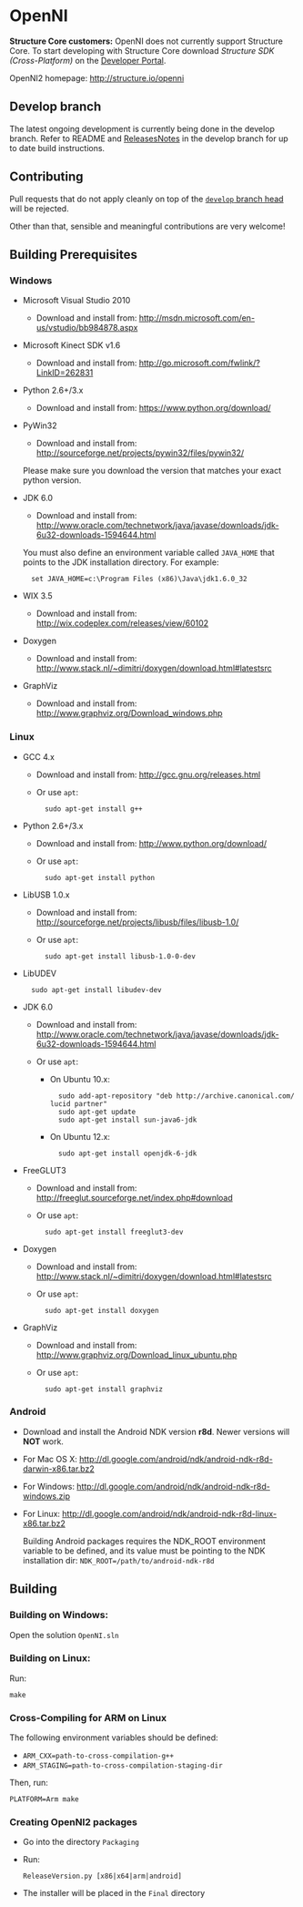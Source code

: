# OpenNI

**Structure Core customers:** OpenNI does not currently support Structure Core. To start developing with Structure Core download *Structure SDK (Cross-Platform)* on the [Developer Portal](https://developer.structure.io/sdk).


OpenNI2 homepage: http://structure.io/openni

## Develop branch ##

The latest ongoing development is currently being done in the develop branch.  Refer to README and [ReleasesNotes](https://github.com/occipital/OpenNI2/blob/master/ReleaseNotes.txt) in the develop branch for up to date build instructions.

## Contributing ##

Pull requests that do not apply cleanly on top of the [`develop` branch head](http://github.com/occipital/OpenNI2/tree/develop) will be rejected.

Other than that, sensible and meaningful contributions are very welcome!

## Building Prerequisites

### Windows

- Microsoft Visual Studio 2010

    - Download and install from: http://msdn.microsoft.com/en-us/vstudio/bb984878.aspx

- Microsoft Kinect SDK v1.6

    - Download and install from: http://go.microsoft.com/fwlink/?LinkID=262831

- Python 2.6+/3.x

    - Download and install from: https://www.python.org/download/

- PyWin32

    - Download and install from: http://sourceforge.net/projects/pywin32/files/pywin32/
    
    Please make sure you download the version that matches your exact python version.

- JDK 6.0

    - Download and install from: http://www.oracle.com/technetwork/java/javase/downloads/jdk-6u32-downloads-1594644.html
    
    You must also define an environment variable called `JAVA_HOME` that points to the JDK installation directory. For example:

    	set JAVA_HOME=c:\Program Files (x86)\Java\jdk1.6.0_32

- WIX 3.5

    - Download and install from: http://wix.codeplex.com/releases/view/60102

- Doxygen

    - Download and install from: http://www.stack.nl/~dimitri/doxygen/download.html#latestsrc

- GraphViz

    - Download and install from: http://www.graphviz.org/Download_windows.php

### Linux

- GCC 4.x

	- Download and install from: http://gcc.gnu.org/releases.html

    - Or use `apt`:
    	
	    	sudo apt-get install g++

- Python 2.6+/3.x

    - Download and install from: http://www.python.org/download/

    - Or use `apt`:

	    	sudo apt-get install python

- LibUSB 1.0.x

    - Download and install from: http://sourceforge.net/projects/libusb/files/libusb-1.0/

    - Or use `apt`:

	    	sudo apt-get install libusb-1.0-0-dev

- LibUDEV

		sudo apt-get install libudev-dev

- JDK 6.0

    - Download and install from: http://www.oracle.com/technetwork/java/javase/downloads/jdk-6u32-downloads-1594644.html

    - Or use `apt`:
    
    	- On Ubuntu 10.x:

				sudo add-apt-repository "deb http://archive.canonical.com/ lucid partner"
				sudo apt-get update
				sudo apt-get install sun-java6-jdk

    	- On Ubuntu 12.x:

				sudo apt-get install openjdk-6-jdk

- FreeGLUT3

    - Download and install from: http://freeglut.sourceforge.net/index.php#download

    - Or use `apt`:

	    	sudo apt-get install freeglut3-dev

- Doxygen

    - Download and install from: http://www.stack.nl/~dimitri/doxygen/download.html#latestsrc

    - Or use `apt`:
    
    		sudo apt-get install doxygen

- GraphViz

    - Download and install from: http://www.graphviz.org/Download_linux_ubuntu.php

    - Or use `apt`:
    
    		sudo apt-get install graphviz

### Android

- Download and install the Android NDK version **r8d**. Newer versions will **NOT** work.

- For Mac OS X: http://dl.google.com/android/ndk/android-ndk-r8d-darwin-x86.tar.bz2
- For Windows:  http://dl.google.com/android/ndk/android-ndk-r8d-windows.zip
- For Linux:    http://dl.google.com/android/ndk/android-ndk-r8d-linux-x86.tar.bz2

    Building Android packages requires the NDK_ROOT environment variable to be defined, and its value must be pointing to the NDK installation dir: `NDK_ROOT=/path/to/android-ndk-r8d`

## Building

### Building on Windows:

  Open the solution `OpenNI.sln`

### Building on Linux:

  Run:

	make

### Cross-Compiling for ARM on Linux

  The following environment variables should be defined:

- `ARM_CXX=path-to-cross-compilation-g++`
- `ARM_STAGING=path-to-cross-compilation-staging-dir`

Then, run:

	PLATFORM=Arm make

### Creating OpenNI2 packages

  - Go into the directory `Packaging`
  - Run:

		ReleaseVersion.py [x86|x64|arm|android]

  - The installer will be placed in the `Final` directory
